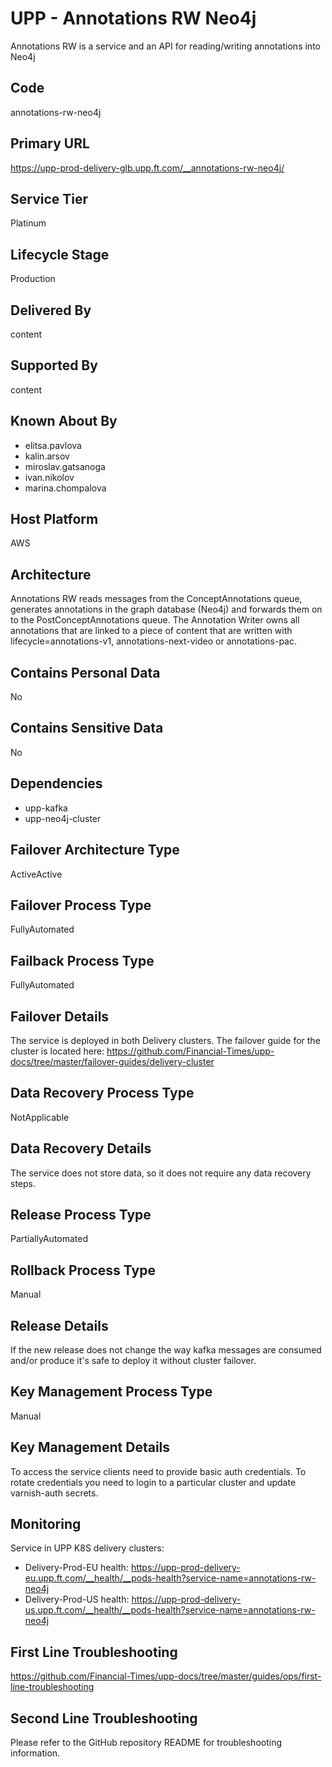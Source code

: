 # UPP - Annotations RW Neo4j

Annotations RW is a service and an API for reading/writing annotations into Neo4j

## Code

annotations-rw-neo4j

## Primary URL

https://upp-prod-delivery-glb.upp.ft.com/__annotations-rw-neo4j/

## Service Tier

Platinum

## Lifecycle Stage

Production

## Delivered By

content

## Supported By

content

## Known About By

- elitsa.pavlova
- kalin.arsov
- miroslav.gatsanoga
- ivan.nikolov
- marina.chompalova

## Host Platform

AWS

## Architecture

Annotations RW reads messages from the ConceptAnnotations queue, generates annotations in the graph database (Neo4j) and forwards them on to the PostConceptAnnotations queue. The Annotation Writer owns all annotations that are linked to a piece of content that are written with lifecycle=annotations-v1, annotations-next-video or annotations-pac.

## Contains Personal Data

No

## Contains Sensitive Data

No

## Dependencies

- upp-kafka
- upp-neo4j-cluster

## Failover Architecture Type

ActiveActive

## Failover Process Type

FullyAutomated

## Failback Process Type

FullyAutomated

## Failover Details

The service is deployed in both Delivery clusters. The failover guide for the cluster is located here:
https://github.com/Financial-Times/upp-docs/tree/master/failover-guides/delivery-cluster

## Data Recovery Process Type

NotApplicable

## Data Recovery Details

The service does not store data, so it does not require any data recovery steps.

## Release Process Type

PartiallyAutomated

## Rollback Process Type

Manual

## Release Details

If the new release does not change the way kafka messages are consumed and/or produce it's safe to deploy it without cluster failover.

## Key Management Process Type

Manual

## Key Management Details

To access the service clients need to provide basic auth credentials.
To rotate credentials you need to login to a particular cluster and update varnish-auth secrets.

## Monitoring

Service in UPP K8S delivery clusters:

- Delivery-Prod-EU health: https://upp-prod-delivery-eu.upp.ft.com/__health/__pods-health?service-name=annotations-rw-neo4j
- Delivery-Prod-US health: https://upp-prod-delivery-us.upp.ft.com/__health/__pods-health?service-name=annotations-rw-neo4j

## First Line Troubleshooting

https://github.com/Financial-Times/upp-docs/tree/master/guides/ops/first-line-troubleshooting

## Second Line Troubleshooting

Please refer to the GitHub repository README for troubleshooting information.
